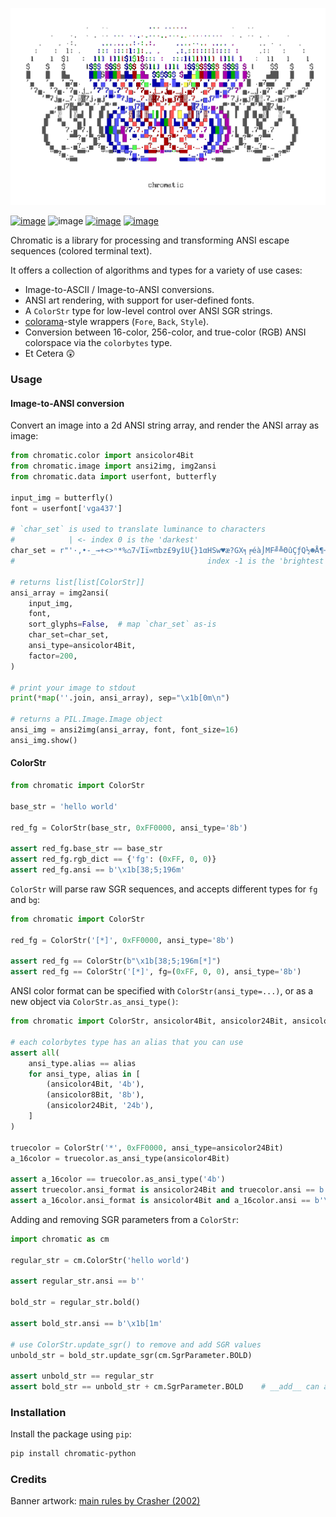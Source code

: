![image](https://raw.githubusercontent.com/crypt0lith/chromatic/master/banner.png)

[![image](https://img.shields.io/pypi/v/chromatic-python)](https://pypi.org/project/chromatic-python/)
![image](https://img.shields.io/pypi/pyversions/chromatic-python)
[![image](https://static.pepy.tech/badge/chromatic-python)](https://pepy.tech/projects/chromatic-python)
[![image](https://mypy-lang.org/static/mypy_badge.svg)](https://mypy-lang.org/)

Chromatic is a library for processing and transforming ANSI escape sequences (colored terminal text).

It offers a collection of algorithms and types for a variety of use cases:	
- Image-to-ASCII / Image-to-ANSI conversions.
- ANSI art rendering, with support for user-defined fonts.
- A `ColorStr` type for low-level control over ANSI SGR strings.
- [colorama](https://github.com/tartley/colorama/)-style wrappers (`Fore`, `Back`, `Style`).
- Conversion between 16-color, 256-color, and true-color (RGB) ANSI colorspace via the `colorbytes` type.
- Et Cetera 😲

### Usage
#### Image-to-ANSI conversion

Convert an image into a 2d ANSI string array, and render the ANSI array as image:
```python
from chromatic.color import ansicolor4Bit
from chromatic.image import ansi2img, img2ansi
from chromatic.data import userfont, butterfly

input_img = butterfly()
font = userfont['vga437']

# `char_set` is used to translate luminance to characters 
#            | <- index 0 is the 'darkest'
char_set = r"'·,•-_→+<>ⁿ*%⌂7√Iï∞πbz£9yîU{}1αHSw♥æ?GX╕╒éà⌡MF╝╩ΘûÇƒQ½☻Å¶┤▄╪║▒█"
#                                           index -1 is the 'brightest' -> |

# returns list[list[ColorStr]]
ansi_array = img2ansi(
	input_img,
	font,
	sort_glyphs=False,	# map `char_set` as-is
	char_set=char_set,
	ansi_type=ansicolor4Bit,
	factor=200,
)

# print your image to stdout
print(*map(''.join, ansi_array), sep="\x1b[0m\n")

# returns a PIL.Image.Image object
ansi_img = ansi2img(ansi_array, font, font_size=16)
ansi_img.show()
```

#### ColorStr
```python
from chromatic import ColorStr

base_str = 'hello world'

red_fg = ColorStr(base_str, 0xFF0000, ansi_type='8b')

assert red_fg.base_str == base_str
assert red_fg.rgb_dict == {'fg': (0xFF, 0, 0)}
assert red_fg.ansi == b'\x1b[38;5;196m'
```

`ColorStr` will parse raw SGR sequences, and accepts different types for `fg` and `bg`:
```python
from chromatic import ColorStr

red_fg = ColorStr('[*]', 0xFF0000, ansi_type='8b')

assert red_fg == ColorStr(b"\x1b[38;5;196m[*]")
assert red_fg == ColorStr('[*]', fg=(0xFF, 0, 0), ansi_type='8b')
```

ANSI color format can be specified with `ColorStr(ansi_type=...)`, or as a new object via `ColorStr.as_ansi_type()`:
```python
from chromatic import ColorStr, ansicolor4Bit, ansicolor24Bit, ansicolor8Bit

# each colorbytes type has an alias that you can use 
assert all(
	ansi_type.alias == alias
	for ansi_type, alias in [
        (ansicolor4Bit, '4b'),
		(ansicolor8Bit, '8b'),
		(ansicolor24Bit, '24b'),
	]
)

truecolor = ColorStr('*', 0xFF0000, ansi_type=ansicolor24Bit)
a_16color = truecolor.as_ansi_type(ansicolor4Bit)

assert a_16color == truecolor.as_ansi_type('4b')
assert truecolor.ansi_format is ansicolor24Bit and truecolor.ansi == b'\x1b[38;2;255;0;0m'
assert a_16color.ansi_format is ansicolor4Bit and a_16color.ansi == b'\x1b[31m'
```

Adding and removing SGR parameters from a `ColorStr`:
```python
import chromatic as cm

regular_str = cm.ColorStr('hello world')

assert regular_str.ansi == b''

bold_str = regular_str.bold()

assert bold_str.ansi == b'\x1b[1m'

# use ColorStr.update_sgr() to remove and add SGR values
unbold_str = bold_str.update_sgr(cm.SgrParameter.BOLD)

assert unbold_str == regular_str
assert bold_str == unbold_str + cm.SgrParameter.BOLD	# __add__ can also be used
```

### Installation
Install the package using `pip`:
```bash
pip install chromatic-python
```

### Credits
Banner artwork: [main rules by Crasher (2002)](https://16colo.rs/pack/galza-14/CRS-MAIN.ANS)
